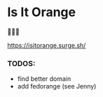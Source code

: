 # Is It Orange

:tangerine::tangerine::tangerine:

https://isitorange.surge.sh/

### TODOS:
* find better domain
* add fedorange (see Jenny)
